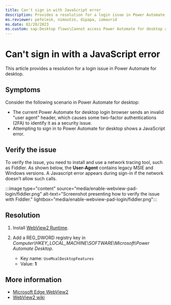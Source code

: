```yaml
---
title: Can't sign in with JavaScript error
description: Provides a resolution for a login issue in Power Automate for desktop.
ms.reviewer: pefelesk, nimoutzo, dipapa, iomavrid
ms.date: 02/20/2023
ms.custom: sap:Desktop flows\Cannot access Power Automate for desktop application
---
```

# Can't sign in with a JavaScript error

This article provides a resolution for a login issue in Power Automate for desktop.

## Symptoms

Consider the following scenario in Power Automate for desktop:

- The current Power Automate for desktop login browser sends an invalid "user agent" header, which causes some two-factor authentications (2FA) to identify it as a security issue.
- Attempting to sign in to Power Automate for desktop shows a JavaScript error.

## Verify the issue

To verify the issue, you need to install and use a network tracing tool, such as Fiddler. As shown below, the **User-Agent** contains legacy MSIE and Windows versions. A Javascript error appears during sign-in if the network doesn't allow such calls.

:::image type="content" source="media/enable-webview-pad-login/fiddler.png" alt-text="Screenshot presenting how to verify the issue with Fiddler." lightbox="media/enable-webview-pad-login/fiddler.png":::

## Resolution

1. Install [WebView2 Runtime](https://go.microsoft.com/fwlink/p/?LinkId=2124703).

1. Add a REG_DWORD registry key in _Computer\HKEY_LOCAL_MACHINE\SOFTWARE\Microsoft\Power Automate Desktop_.

    - Key name: `UseMsalDesktopFeatures`
    - Value: **1**

## More information

- [Microsoft Edge WebView2](https://developer.microsoft.com/microsoft-edge/webview2/)
- [WebView2 wiki](https://github.com/AzureAD/microsoft-authentication-library-for-dotnet/wiki/WebView2)
